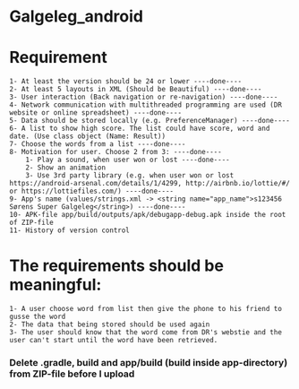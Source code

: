 # Galgeleg_android

# Requirement
    1- At least the version should be 24 or lower ----done---- 
    2- At least 5 layouts in XML (Should be Beautiful) ----done----  
    3- User interaction (Back navigation or re-navigation) ----done---- 
    4- Network communication with multithreaded programming are used (DR website or online spreadsheet) ----done----
    5- Data should be stored locally (e.g. PreferenceManager) ----done----
    6- A list to show high score. The list could have score, word and date. (Use class object (Name: Result))
    7- Choose the words from a list ----done----  
    8- Motivation for user. Choose 2 from 3: ----done---- 
        1- Play a sound, when user won or lost ----done---- 
        2- Show an animation
        3- Use 3rd party library (e.g. when user won or lost https://android-arsenal.com/details/1/4299, http://airbnb.io/lottie/#/ or https://lottiefiles.com/) ----done----
    9- App's name (values/strings.xml -> <string name="app_name">s123456 Sørens Super Galgeleg</string>) ----done----
    10- APK-file app/build/outputs/apk/debugapp-debug.apk inside the root of ZIP-file
    11- History of version control

# The requirements should be meaningful: 
    1- A user choose word from list then give the phone to his friend to gusse the word
    2- The data that being stored should be used again
    3- The user should know that the word come from DR's webstie and the user can't start until the word have been retrieved. 
      
### Delete .gradle, build and app/build (build inside app-directory) from ZIP-file before I upload
      